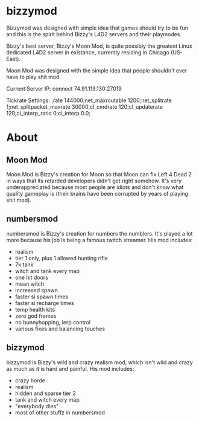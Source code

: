 # bizzymod
Bizzymod was designed with simple idea that games should try to be fun and this is the spirit behind Bizzy's L4D2 servers and their playmodes.

Bizzy's best server, Bizzy's Moon Mod, is quite possibly the greatest Linux dedicated L4D2 server in existance, currently residing in Chicago (US-East).

Moon Mod was designed with the simple idea that people shouldn't ever have to play shit mod.

Current Server IP:
connect 74.91.113.130:27019

Tickrate Settings:
;rate 144000;net_maxroutable 1200;net_splitrate 1;net_splitpacket_maxrate 30000;cl_cmdrate 120;cl_updaterate 120;cl_interp_ratio 0;cl_interp 0.0;

# About
## Moon Mod
Moon Mod is Bizzy's creation for Moon so that Moon can fix Left 4 Dead 2 in ways that its retarded developers didn't get right somehow. It's very underappreciated because most people are idiots and don't know what quality gameplay is (their brains have been corrupted by years of playing shit mod).

## numbersmod
numbersmod is Bizzy's creation for numbers the numblers. It's played a lot more because his job is being a famous twitch streamer. His mod includes:

  * realism
  * tier 1 only, plus 1 allowed hunting rifle
  * 7k tank
  * witch and tank every map
  * one hit doors
  * mean witch
  * increased spawn
  * faster si spawn times
  * faster si recharge times
  * temp health kits
  * zero god frames
  * no bunnyhopping, lerp control
  * various fixes and balancing touches 

## bizzymod
bizzymod is Bizzy's wild and crazy realism mod, which isn't wild and crazy as much as it is hard and painful. His mod includes:

  * crazy horde
  * realism
  * hidden and sparse tier 2
  * tank and witch every map
  * "everybody dies"
  * most of other stuffz in numbersmod